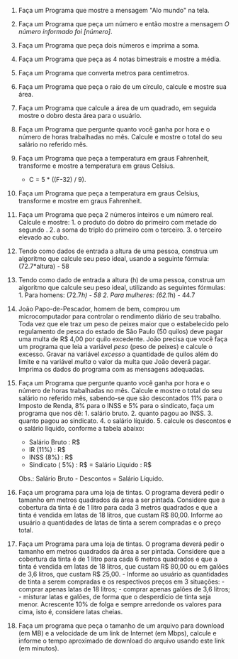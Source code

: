 1.  Faça um Programa que mostre a mensagem "Alo mundo" na tela.
2.  Faça um Programa que peça um número e então mostre a mensagem  _O número informado foi [número]_.
3.  Faça um Programa que peça dois números e imprima a soma.
4.  Faça um Programa que peça as 4 notas bimestrais e mostre a média.
5.  Faça um Programa que converta metros para centímetros.
6.  Faça um Programa que peça o raio de um círculo, calcule e mostre sua área.
7.  Faça um Programa que calcule a área de um quadrado, em seguida mostre o dobro desta área para o usuário.
8.  Faça um Programa que pergunte quanto você ganha por hora e o número de horas trabalhadas no mês. Calcule e mostre o total do seu salário no referido mês.
9.  Faça um Programa que peça a temperatura em graus Fahrenheit, transforme e mostre a temperatura em graus Celsius.
    -   C = 5 * ((F-32) / 9).
10.  Faça um Programa que peça a temperatura em graus Celsius, transforme e mostre em graus Fahrenheit.
11.  Faça um Programa que peça 2 números inteiros e um número real. Calcule e mostre:
    1.  o produto do dobro do primeiro com metade do segundo .
    2.  a soma do triplo do primeiro com o terceiro.
    3.  o terceiro elevado ao cubo.
12.  Tendo como dados de entrada a altura de uma pessoa, construa um algoritmo que calcule seu peso ideal, usando a seguinte fórmula: (72.7*altura) - 58
13.  Tendo como dado de entrada a altura (h) de uma pessoa, construa um algoritmo que calcule seu peso ideal, utilizando as seguintes fórmulas:
    1.  Para homens: (72.7*h) - 58
    2.  Para mulheres: (62.1*h) - 44.7
14.  João Papo-de-Pescador, homem de bem, comprou um microcomputador para controlar o rendimento diário de seu trabalho. Toda vez que ele traz um peso de peixes maior que o estabelecido pelo regulamento de pesca do estado de São Paulo (50 quilos) deve pagar uma multa de R$ 4,00 por quilo excedente. João precisa que você faça um programa que leia a variável  _peso_  (peso de peixes) e calcule o excesso. Gravar na variável  _excesso_  a quantidade de quilos além do limite e na variável  _multa_  o valor da multa que João deverá pagar. Imprima os dados do programa com as mensagens adequadas.
    
15.  Faça um Programa que pergunte quanto você ganha por hora e o número de horas trabalhadas no mês. Calcule e mostre o total do seu salário no referido mês, sabendo-se que são descontados 11% para o Imposto de Renda, 8% para o INSS e 5% para o sindicato, faça um programa que nos dê:
    1.  salário bruto.
    2.  quanto pagou ao INSS.
    3.  quanto pagou ao sindicato.
    4.  o salário líquido.
    5.  calcule os descontos e o salário líquido, conforme a tabela abaixo:
        
        + Salário Bruto : R$
        - IR (11%) : R$
        - INSS (8%) : R$
        - Sindicato ( 5%) : R$
        = Salário Liquido : R$
        
        Obs.: Salário Bruto - Descontos = Salário Líquido.
16.  Faça um programa para uma loja de tintas. O programa deverá pedir o tamanho em metros quadrados da área a ser pintada. Considere que a cobertura da tinta é de 1 litro para cada 3 metros quadrados e que a tinta é vendida em latas de 18 litros, que custam R$ 80,00. Informe ao usuário a quantidades de latas de tinta a serem compradas e o preço total.
17.  Faça um Programa para uma loja de tintas. O programa deverá pedir o tamanho em metros quadrados da área a ser pintada. Considere que a cobertura da tinta é de 1 litro para cada 6 metros quadrados e que a tinta é vendida em latas de 18 litros, que custam R$ 80,00 ou em galões de 3,6 litros, que custam R$ 25,00.
    -   Informe ao usuário as quantidades de tinta a serem compradas e os respectivos preços em 3 situações:
    -   comprar apenas latas de 18 litros;
    -   comprar apenas galões de 3,6 litros;
    -   misturar latas e galões, de forma que o desperdício de tinta seja menor.  Acrescente 10% de folga e sempre arredonde os valores para cima, isto é, considere latas cheias.
18.  Faça um programa que peça o tamanho de um arquivo para download (em MB) e a velocidade de um link de Internet (em Mbps), calcule e informe o tempo aproximado de download do arquivo usando este link (em minutos).